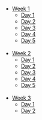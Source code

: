 * [Week 1](https://github.com/greenfox-academy/DeveloperADJ/tree/master/week-01)
   * [Day 1](https://github.com/greenfox-academy/DeveloperADJ/tree/master/week-01/day-1) </br>
   * [Day 2](https://github.com/greenfox-academy/DeveloperADJ/tree/master/week-01/day-2/) </br>
   * [Day 3](https://github.com/greenfox-academy/DeveloperADJ/tree/master/week-01/day-3) </br>
   * [Day 4](https://github.com/greenfox-academy/DeveloperADJ/tree/master/week-01/day-4) </br>
   * [Day 5](https://github.com/greenfox-academy/DeveloperADJ/tree/master/week-01/day-5) </br>
   </br>
* [Week 2](https://github.com/greenfox-academy/DeveloperADJ/tree/master/week-02)
   * [Day 1](https://github.com/greenfox-academy/DeveloperADJ/tree/master/week-02/day-1) </br>
   * [Day 2](https://github.com/greenfox-academy/DeveloperADJ/tree/master/week-02/day-2) </br>
   * [Day 3](https://github.com/greenfox-academy/DeveloperADJ/tree/master/week-02/day-3) </br>
   * [Day 4](https://github.com/greenfox-academy/DeveloperADJ/tree/master/week-02/day-4) </br>
   * [Day 5](https://github.com/greenfox-academy/DeveloperADJ/tree/master/week-02/day-5) </br>
   </br>
 * [Week 3](https://github.com/greenfox-academy/DeveloperADJ/tree/master/week-03)
   * [Day 1](https://github.com/greenfox-academy/DeveloperADJ/tree/master/week-03/day-1) </br>
   * [Day 2](https://github.com/greenfox-academy/DeveloperADJ/tree/master/week-03/day-2)</br>
